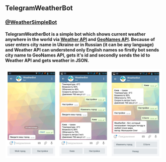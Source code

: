 ## TelegramWeatherBot
### [@WeatherSimpleBot](t.me/WeatherSimpleBot "WeatherBot")

#### TelegramWeatherBot is a simple bot which shows current weather anywhere in the world via [Weather API](https://openweathermap.org/api "OpenWeatherMap") and [GeoNames API](http://www.geonames.org/ "GeoNames"). Because of user enters city name in Ukraine or in Russian (it can be any language) and Weather API can understend only English names so firstly bot sends city name to GeoNames API, gets it's id and secondly sends the id to Weather API and gets weather in JSON.

![View](https://github.com/OlegMalyshkin/TelegramWeatherBot/raw/master/viewBot.jpg)
